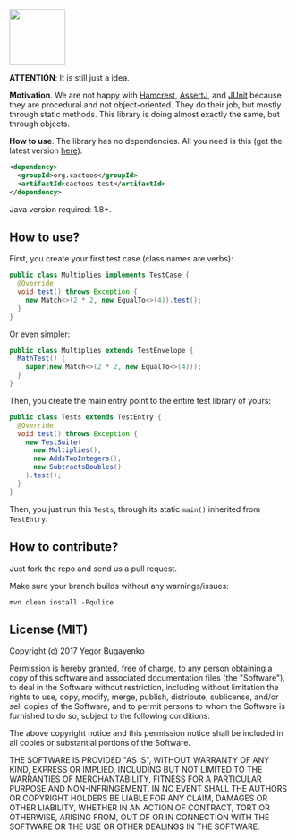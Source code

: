 <img src="http://cf.jare.io/?u=http%3A%2F%2Fwww.yegor256.com%2Fimages%2Fbooks%2Felegant-objects%2Fcactus.svg" height="100px" />

**ATTENTION**: It is still just a idea.

**Motivation**.
We are not happy with
[Hamcrest](http://hamcrest.org/JavaHamcrest/),
[AssertJ](http://joel-costigliola.github.io/assertj/), and
[JUnit](http://junit.org/junit4/) because
they are procedural and not object-oriented. They do their job,
but mostly through static methods. This library is
doing almost exactly the same, but through objects.

**How to use**.
The library has no dependencies. All you need is this
(get the latest version [here](https://github.com/yegor256/cactoos-test/releases)):

```xml
<dependency>
  <groupId>org.cactoos</groupId>
  <artifactId>cactoos-test</artifactId>
</dependency>
```

Java version required: 1.8+.

## How to use?

First, you create your first test case (class names are verbs):

```java
public class Multiplies implements TestCase {
  @Override
  void test() throws Exception {
    new Match<>(2 * 2, new EqualTo<>(4)).test();
  }
}
```

Or even simpler:

```java
public class Multiplies extends TestEnvelope {
  MathTest() {
    super(new Match<>(2 * 2, new EqualTo<>(4)));
  }
}
```

Then, you create the main entry point to the entire test library of yours:


```java
public class Tests extends TestEntry {
  @Override
  void test() throws Exception {
    new TestSuite(
      new Multiplies(),
      new AddsTwoIntegers(),
      new SubtractsDoubles()
    ).test();
  }
}
```

Then, you just run this `Tests`, through its static `main()` inherited
from `TestEntry`.

## How to contribute?

Just fork the repo and send us a pull request.

Make sure your branch builds without any warnings/issues:

```
mvn clean install -Pqulice
```

## License (MIT)

Copyright (c) 2017 Yegor Bugayenko

Permission is hereby granted, free of charge, to any person obtaining a copy
of this software and associated documentation files (the "Software"), to deal
in the Software without restriction, including without limitation the rights
to use, copy, modify, merge, publish, distribute, sublicense, and/or sell
copies of the Software, and to permit persons to whom the Software is
furnished to do so, subject to the following conditions:

The above copyright notice and this permission notice shall be included
in all copies or substantial portions of the Software.

THE SOFTWARE IS PROVIDED "AS IS", WITHOUT WARRANTY OF ANY KIND, EXPRESS OR
IMPLIED, INCLUDING BUT NOT LIMITED TO THE WARRANTIES OF MERCHANTABILITY,
FITNESS FOR A PARTICULAR PURPOSE AND NON-INFRINGEMENT. IN NO EVENT SHALL THE
AUTHORS OR COPYRIGHT HOLDERS BE LIABLE FOR ANY CLAIM, DAMAGES OR OTHER
LIABILITY, WHETHER IN AN ACTION OF CONTRACT, TORT OR OTHERWISE, ARISING FROM,
OUT OF OR IN CONNECTION WITH THE SOFTWARE OR THE USE OR OTHER DEALINGS IN THE
SOFTWARE.
